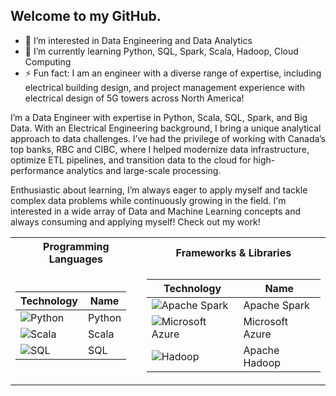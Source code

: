 ## Welcome to my GitHub.

- 👀 I’m interested in Data Engineering and Data Analytics
- 🌱 I’m currently learning Python, SQL, Spark, Scala, Hadoop, Cloud Computing
- ⚡ Fun fact: I am an engineer with a diverse range of expertise, including electrical building design, and project management experience with electrical design of 5G towers across North America!

I’m a Data Engineer with expertise in Python, Scala, SQL, Spark, and Big Data. With an Electrical Engineering background, I bring a unique analytical approach to data challenges. I’ve had the privilege of working with Canada’s top banks, RBC and CIBC, where I helped modernize data infrastructure, optimize ETL pipelines, and transition data to the cloud for high-performance analytics and large-scale processing. 

Enthusiastic about learning, I’m always eager to apply myself and tackle complex data problems while continuously growing in the field. I'm interested in a wide array of Data and Machine Learning concepts and always consuming and applying myself! Check out my work!

<table>
<tr>
<th>Programming Languages </th>
	<th>Frameworks & Libraries</th></tr>
	
<tr>
<td>

| Technology                                                                                                                                     | Name           |
|------------------------------------------------------------------------------------------------------------------------------------------------|--------------- |
| <img alt="Python" src="https://img.shields.io/badge/Python-blue?logo=python&logoColor=white&color=306998"/>                                    |  Python        |
| <img alt="Scala" src="https://img.shields.io/badge/Scala%20-%20grey?style=plastic&logo=Scala&logoColor=red"/>                                  |  Scala         |
| <img alt="SQL" src="https://img.shields.io/badge/SQL%20-%20grey?style=plastic&logo=mysql&logoColor=blue"/>                                     |  SQL           |

</td>
<td>

| Technology                                                                                                                                           | Name             |
|------------------------------------------------------------------------------------------------------------------------------------------------------|------------------|
| <img alt="Apache Spark" src="https://img.shields.io/badge/Apache%20Spark%20-%20black?logo=apachespark&logoColor=%23E25A1C&color=%233b3b3b"/>         |  Apache Spark    |
| <img alt="Microsoft Azure" src="https://img.shields.io/badge/Microsoft%20Azure%20-%20blue?logo=icloud&logoColor=white&color=007FFF"/>                |  Microsoft Azure | 
| <img alt="Hadoop" src="https://img.shields.io/badge/Apache%20Hadoop%20-%20yellow?style=plastic&logo=apachehadoop&logoColor=yellow&color=grey"/>      |  Apache Hadoop   |


</td>
</tr> 
</table>


<!---
Nasr-Syed/Nasr-Syed is a ✨ special ✨ repository because its `README.md` (this file) appears on your GitHub profile.
You can click the Preview link to take a look at your changes.
--->
